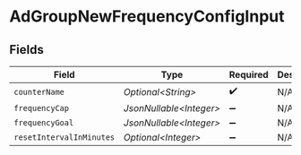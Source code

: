 # AdGroupNewFrequencyConfigInput


## Fields

| Field                    | Type                     | Required                 | Description              |
| ------------------------ | ------------------------ | ------------------------ | ------------------------ |
| `counterName`            | *Optional\<String>*      | :heavy_check_mark:       | N/A                      |
| `frequencyCap`           | *JsonNullable\<Integer>* | :heavy_minus_sign:       | N/A                      |
| `frequencyGoal`          | *JsonNullable\<Integer>* | :heavy_minus_sign:       | N/A                      |
| `resetIntervalInMinutes` | *Optional\<Integer>*     | :heavy_minus_sign:       | N/A                      |